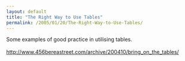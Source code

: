 ```yaml
---
layout: default
title: "The Right Way to Use Tables"
permalink: /2005/01/20/The-Right-Way-to-Use-Tables/
---
```


Some examples of good practice in utilising tables.<br/><br/><a target="_blank" href="http://www.456bereastreet.com/archive/200410/bring_on_the_tables/">http://www.456bereastreet.com/archive/200410/bring_on_the_tables/</a><br/>